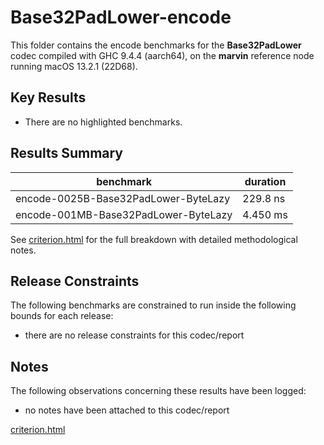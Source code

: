 # Base32PadLower-encode

This folder contains the encode benchmarks for the **Base32PadLower** codec compiled with GHC 9.4.4 (aarch64), on the 
**marvin** reference node running macOS 13.2.1 (22D68).

## Key Results

* There are no highlighted benchmarks.

## Results Summary

| benchmark                            | duration |
| ------------------------------------ | -------- |
| encode-0025B-Base32PadLower-ByteLazy | 229.8 ns |
| encode-001MB-Base32PadLower-ByteLazy | 4.450 ms |

See [criterion.html](criterion.html) for the full breakdown with detailed methodological notes.

## Release Constraints

The following benchmarks are constrained to run inside the following bounds for each release:

* there are no release constraints for this codec/report

## Notes

The following observations concerning these results have been logged:
* no notes have been attached to this codec/report

[criterion.html](criterion.html)

